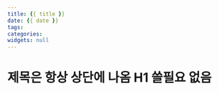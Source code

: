 ```yaml
---
title: {{ title }}
date: {{ date }}
tags:
categories:
widgets: null
---
```

# 제목은 항상 상단에 나옴 H1 쓸필요 없음